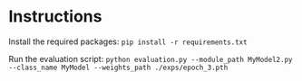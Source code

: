 # Instructions

Install the required packages:
`pip install -r requirements.txt`

Run the evaluation script:
`python evaluation.py --module_path MyModel2.py --class_name MyModel --weights_path ./exps/epoch_3.pth`
